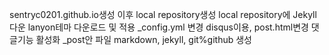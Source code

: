 sentryc0201.github.io생성 이후 local repository생성
local repository에 Jekyll 다운
lanyon테마 다운로드 및 적용
_config.yml 변경
disqus이용, post.html변경 댓글기능 활성화
_post안 파일 markdown, jekyll, git%github 생성

